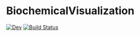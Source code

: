 # BiochemicalVisualization

<!--[![Stable](https://img.shields.io/badge/docs-stable-blue.svg)](https://hildebrandtlab.github.io/BiochemicalVisualization.jl/stable)-->
[![Dev](https://img.shields.io/badge/docs-dev-blue.svg)](https://hildebrandtlab.github.io/BiochemicalVisualization.jl/dev)
[![Build Status](https://github.com/hildebrandtlab/BiochemicalVisualization.jl/actions/workflows/CI.yml/badge.svg?branch=develop)](https://github.com/hildebrandtlab/BiochemicalVisualization.jl/actions/workflows/CI.yml?query=branch%3Adevelop)
<!--[![Coverage](https://codecov.io/gh/hildebrandtlab/BiochemicalVisualization.jl/branch/develop/graph/badge.svg)](https://codecov.io/gh/hildebrandtlab/BiochemicalVisualization.jl)-->
